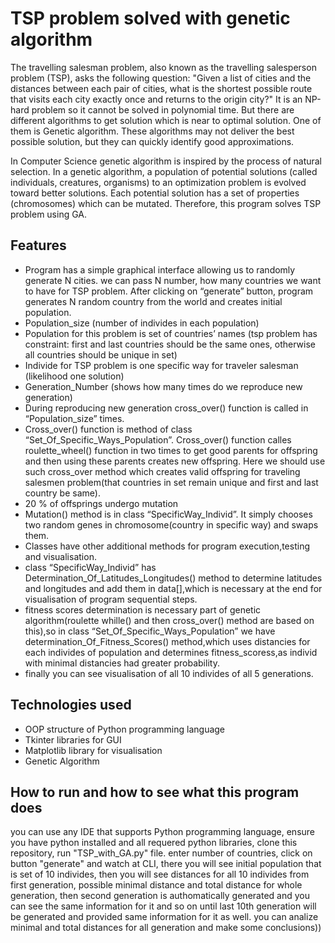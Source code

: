 # TSP problem solved with genetic algorithm

The travelling salesman problem, also known as the travelling salesperson
problem (TSP), asks the following question: "Given a list of cities and the distances
between each pair of cities, what is the shortest possible route that visits each city
exactly once and returns to the origin city?" It is an NP-hard problem so it cannot be
solved in polynomial time. But there are different algorithms to get solution which is near
to optimal solution. One of them is Genetic algorithm. These algorithms may not deliver
the best possible solution, but they can quickly identify good approximations.

In Computer Science genetic algorithm is inspired by the process of natural
selection. In a genetic algorithm, a population of potential solutions (called individuals,
creatures, organisms) to an optimization problem is evolved toward better solutions.
Each potential solution has a set of properties (chromosomes) which can be mutated.
Therefore, this program solves TSP problem using GA.

## Features

- Program has a simple graphical interface allowing us to randomly generate N
cities. we can pass N number, how many countries we want to have for TSP problem.
After clicking on “generate” button, program generates N random country from the world
and creates initial population.
- Population_size (number of individes in each population)
- Population for this problem is set of countries’ names (tsp problem has
constraint: first and last countries should be the same ones, otherwise all countries
should be unique in set)
- Individe for TSP problem is one specific way for traveler salesman (likelihood one
solution)
- Generation_Number (shows how many times do we reproduce new generation)
- During reproducing new generation cross_over() function is called in
“Population_size” times.
- Cross_over() function is method of class “Set_Of_Specific_Ways_Population”.
Cross_over() function calles roulette_wheel() function in two times to get good parents
for offspring and then using these parents creates new offspring. Here we should use
such cross_over method which creates valid offspring for traveling salesmen
problem(that countries in set remain unique and first and last country be same).
- 20 % of offsprings undergo mutation
- Mutation() method is in class “SpecificWay_Individ”. It simply chooses two random
genes in chromosome(country in specific way) and swaps them.
- Classes have other additional methods for program execution,testing and visualisation.
- class “SpecificWay_Individ” has Determination_Of_Latitudes_Longitudes() method to
determine latitudes and longitudes and add them in data[],which is necessary at the end
for visualisation of program sequential steps.
- fitness scores determination is necessary part of genetic algorithm(roulette
whille() and then cross_over() method are based on this),so in class
“Set_Of_Specific_Ways_Population” we have determination_Of_Fitness_Scores()
method,which uses distancies for each individes of population and determines
fitness_scoress,as individ with minimal distancies had greater probability.
- finally you can see visualisation of all 10 individes of all 5 generations.

## Technologies used

- OOP structure of Python programming language
- Tkinter libraries for GUI 
- Matplotlib library for visualisation
- Genetic Algorithm

## How to run and how to see what this program does
you can use any IDE that supports Python programming language,
ensure you have python installed and all requered python libraries, clone this repository, run "TSP_with_GA.py" file. 
enter number of countries, click on button "generate" and watch at CLI, there you will see initial population that is set of 10 individes,
then you will see distances for all 10 individes from first generation, possible minimal distance and total distance for whole generation,
then second generation is authomatically generated and you can see the same information for it and so on until last 10th generation will be generated and provided same information for it as well.
you can analize minimal and total distances for all generation and make some conclusions))

